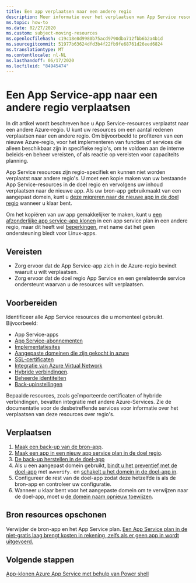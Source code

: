 ```yaml
---
title: Een app verplaatsen naar een andere regio
description: Meer informatie over het verplaatsen van App Service resources van de ene regio naar een andere.
ms.topic: how-to
ms.date: 02/27/2020
ms.custom: subject-moving-resources
ms.openlocfilehash: c19c18e8d9980b75acd9790dba712fbb6b2a4b1d
ms.sourcegitcommit: 51977b63624dfd3b4f22fb9fe68761d26eed6824
ms.translationtype: MT
ms.contentlocale: nl-NL
ms.lasthandoff: 06/17/2020
ms.locfileid: "84945474"
---
```

# <a name="move-an-app-service-app-to-another-region"></a>Een App Service-app naar een andere regio verplaatsen

In dit artikel wordt beschreven hoe u App Service-resources verplaatst naar een andere Azure-regio. U kunt uw resources om een aantal redenen verplaatsen naar een andere regio. Om bijvoorbeeld te profiteren van een nieuwe Azure-regio, voor het implementeren van functies of services die alleen beschikbaar zijn in specifieke regio's, om te voldoen aan de interne beleids-en beheer vereisten, of als reactie op vereisten voor capaciteits planning.

App Service resources zijn regio-specifiek en kunnen niet worden verplaatst naar andere regio's. U moet een kopie maken van uw bestaande App Service-resources in de doel regio en vervolgens uw inhoud verplaatsen naar de nieuwe app. Als uw bron-app gebruikmaakt van een aangepast domein, kunt u [deze migreren naar de nieuwe app in de doel regio](manage-custom-dns-migrate-domain.md) wanneer u klaar bent.

Om het kopiëren van uw app gemakkelijker te maken, kunt u [een afzonderlijke app service-app klonen](app-service-web-app-cloning.md) in een app service plan in een andere regio, maar dit heeft wel [beperkingen](app-service-web-app-cloning.md#current-restrictions), met name dat het geen ondersteuning biedt voor Linux-apps.

## <a name="prerequisites"></a>Vereisten

- Zorg ervoor dat de App Service-app zich in de Azure-regio bevindt waaruit u wilt verplaatsen.
- Zorg ervoor dat de doel regio App Service en een gerelateerde service ondersteunt waarvan u de resources wilt verplaatsen.
<!-- - Domain bindings, certificates, and managed identities can't replicated using the **Export template** method. You must create them manually. -->

## <a name="prepare"></a>Voorbereiden

Identificeer alle App Service resources die u momenteel gebruikt. Bijvoorbeeld:

- App Service-apps
- [App Service-abonnementen](overview-hosting-plans.md)
- [Implementatiesites](deploy-staging-slots.md)
- [Aangepaste domeinen die zijn gekocht in azure](manage-custom-dns-buy-domain.md)
- [SSL-certificaten](configure-ssl-certificate.md)
- [Integratie van Azure Virtual Network](web-sites-integrate-with-vnet.md)
- [Hybride verbindingen](app-service-hybrid-connections.md).
- [Beheerde identiteiten](overview-managed-identity.md)
- [Back-upinstellingen](manage-backup.md)

Bepaalde resources, zoals geïmporteerde certificaten of hybride verbindingen, bevatten integratie met andere Azure-Services. Zie de documentatie voor de desbetreffende services voor informatie over het verplaatsen van deze resources over regio's.

## <a name="move"></a>Verplaatsen

1. [Maak een back-up van de bron-app](manage-backup.md).
1. [Maak een app in een nieuw app service plan in de doel regio](app-service-plan-manage.md#create-an-app-service-plan).
2. [De back-up herstellen in de doel-app](web-sites-restore.md)
2. Als u een aangepast domein gebruikt, [bindt u het preventief met de doel-app](manage-custom-dns-migrate-domain.md#bind-the-domain-name-preemptively) met `awverify.` en [schakelt u het domein in de doel-app in](manage-custom-dns-migrate-domain.md#enable-the-domain-for-your-app).
3. Configureer de rest van de doel-app zodat deze hetzelfde is als de bron-app en controleer uw configuratie.
4. Wanneer u klaar bent voor het aangepaste domein om te verwijzen naar de doel-app, moet u [de domein naam opnieuw toewijzen](manage-custom-dns-migrate-domain.md#remap-the-active-dns-name).

<!-- 1. Login to the [Azure portal](https://portal.azure.com) > **Resource Groups**.
2. Locate the Resource Group that contains the source App Service resources and click on it.
3. Select > **Settings** > **Export template**.
4. Choose **Deploy** in the **Export template** blade.
5. Click **TEMPLATE** > **Edit template** to open the template in the online editor.
6. Click inside the online editor and type Ctrl+F (or ⌘+F on a Mac) and type `"identity": {` to find any managed identity definition. The following is an example if you have a user-assigned managed identity.
    ```json
    "identity": {
        "type": "UserAssigned",
        "userAssignedIdentities": {
            "/subscriptions/00000000-0000-0000-0000-000000000000/resourcegroups/<group-name>/providers/Microsoft.ManagedIdentity/userAssignedIdentities/<identity-name>": {
                "principalId": "00000000-0000-0000-0000-000000000000",
                "clientId": "00000000-0000-0000-0000-000000000000"
            }
        }
    },
    ```
6. Click inside the online editor and type Ctrl+F (or ⌘+F on a Mac) and type `"Microsoft.Web/sites/hostNameBindings` to find all hostname bindings. The following is an example if you have a user-assigned managed identity.
    ```json
    {
        "type": "Microsoft.Web/sites/hostNameBindings",
        "apiVersion": "2018-11-01",
        "name": "[concat(parameters('sites_webapp_name'), '/', parameters('sites_webapp_name'), '.azurewebsites.net')]",
        "location": "West Europe",
        "dependsOn": [
            "[resourceId('Microsoft.Web/sites', parameters('sites_webapp_name'))]"
        ],
        "properties": {
            "siteName": "<app-name>",
            "hostNameType": "Verified"
        }
    },
    ```
6. Click inside the online editor and type Ctrl+F (or ⌘+F on a Mac) and type `"Microsoft.Web/certificates` to find all hostname bindings. The following is an example if you have a user-assigned managed identity.
    ```json
    {
        "type": "Microsoft.Web/certificates",
        "apiVersion": "2018-11-01",
        "name": "[parameters('certificates_test2_cephaslin_com_name')]",
        "location": "West Europe",
        "properties": {
            "hostNames": [
                "[parameters('certificates_test2_cephaslin_com_name')]"
            ],
            "password": "[parameters('certificates_test2_cephaslin_com_password')]"
        }
    },
    ```
7. Delete the entire JSON block. Click **Save** in the online editor.
8. Click **BASICS** > **Create new** to create a new resource group. Type the group name and click **OK**.
9. In **BASICS** > **Location**, select the region you want.   -->

## <a name="clean-up-source-resources"></a>Bron resources opschonen

Verwijder de bron-app en het App Service plan. [Een App Service plan in de niet-gratis laag brengt kosten in rekening, zelfs als er geen app in wordt uitgevoerd.](app-service-plan-manage.md#delete-an-app-service-plan)

## <a name="next-steps"></a>Volgende stappen

[App-klonen Azure App Service met behulp van Power shell](app-service-web-app-cloning.md)